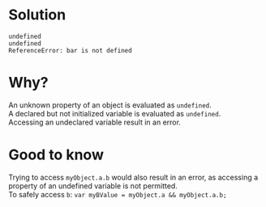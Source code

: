 # Solution
```
undefined
undefined
ReferenceError: bar is not defined
```

# Why?
An unknown property of an object is evaluated as `undefined`.  
A declared but not initialized variable is evaluated as `undefined`.  
Accessing an undeclared variable result in an error.


# Good to know
Trying to access `myObject.a.b` would also result in an error, as accessing a property of an undefined variable is not permitted.  
To safely access `b`: `var myBValue = myObject.a && myObject.a.b;`